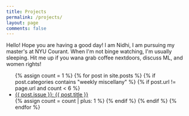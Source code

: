 ```yaml
---
title: Projects
permalink: /projects/
layout: page
comments: false
---
```


Hello! Hope you are having a good day! I am Nidhi, I am pursuing my master's at NYU Courant. When I'm not binge watching, I'm usually sleeping. Hit me up if you wana grab coffee nextdoors, discuss ML, and women rights!

<ul>
{% assign count = 1 %}
{% for post in site.posts %}
{% if post.categories contains "weekly miscellany" %}
{% if post.url != page.url and count < 6 %}
<li><a href="{{ post.url }}">{{ post.issue }}: {{ post.title }}</a></li>
{% assign count = count | plus: 1 %}
{% endif %}
{% endif %}
{% endfor %}
</ul>